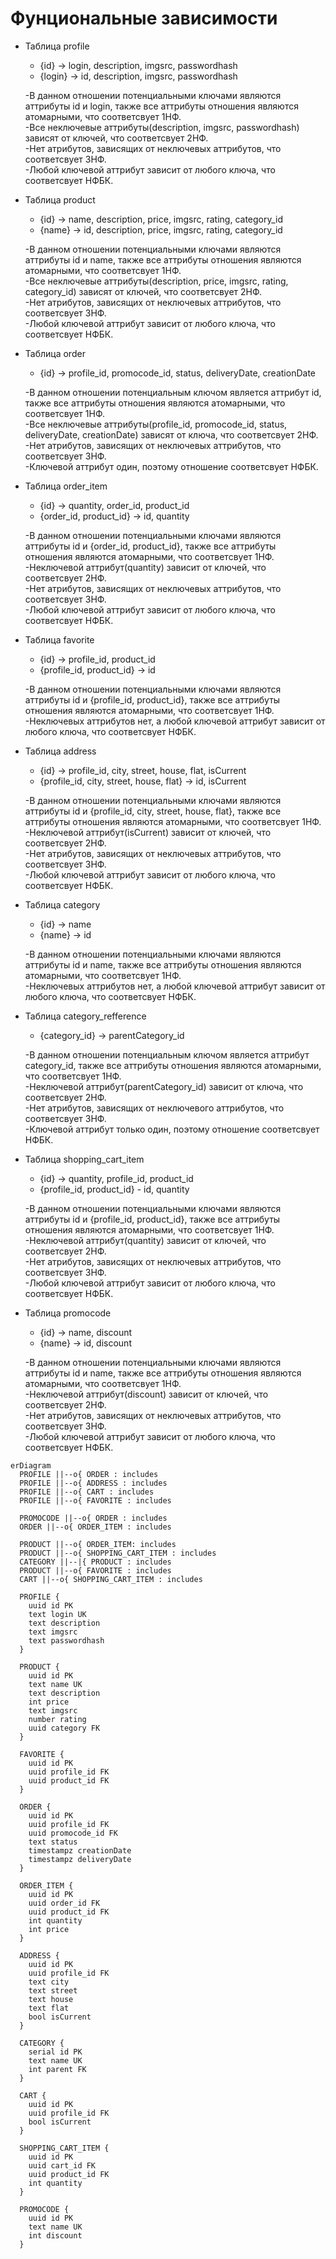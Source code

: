 # Фунциональные зависимости
- Таблица profile
  - {id} -> login, description, imgsrc, passwordhash
  - {login} -> id, description, imgsrc, passwordhash

  -В данном отношении потенциальными ключами являются аттрибуты id и login, также все аттрибуты отношения являются атомарными, что соответсвует 1НФ.\
  -Все неключевые аттрибуты(description, imgsrc, passwordhash) зависят от ключей, что соответсвует 2НФ.\
  -Нет атрибутов, зависящих от неключевых аттрибутов, что соответсвует 3НФ.\
  -Любой ключевой аттрибут зависит от любого ключа, что соответсвует НФБК.

- Таблица product
  - {id} -> name, description, price, imgsrc, rating, category_id
  - {name} -> id, description, price, imgsrc, rating, category_id

  -В данном отношении потенциальными ключами являются аттрибуты id и name, также все аттрибуты отношения являются атомарными, что соответсвует 1НФ.\
  -Все неключевые аттрибуты(description, price, imgsrc, rating, category_id) зависят от ключей, что соответсвует 2НФ.\
  -Нет атрибутов, зависящих от неключевых аттрибутов, что соответсвует 3НФ.\
  -Любой ключевой аттрибут зависит от любого ключа, что соответсвует НФБК.

- Таблица order
  - {id} ->  profile_id, promocode_id, status, deliveryDate, creationDate

  -В данном отношении потенциальным ключом является аттрибут id, также все аттрибуты отношения являются атомарными, что соответсвует 1НФ.\
  -Все неключевые аттрибуты(profile_id, promocode_id, status, deliveryDate, creationDate) зависят от ключа, что соответсвует 2НФ.\
  -Нет атрибутов, зависящих от неключевых аттрибутов, что соответсвует 3НФ.\
  -Ключевой аттрибут один, поэтому отношение соответсвует НФБК.

- Таблица order_item
  - {id} -> quantity, order_id, product_id
  - {order_id, product_id} -> id, quantity

  -В данном отношении потенциальными ключами являются аттрибуты id и {order_id, product_id}, также все аттрибуты отношения являются атомарными, что соответсвует 1НФ.\
  -Неключевой аттрибут(quantity) зависит от ключей, что соответсвует 2НФ.\
  -Нет атрибутов, зависящих от неключевых аттрибутов, что соответсвует 3НФ.\
  -Любой ключевой аттрибут зависит от любого ключа, что соответсвует НФБК.

- Таблица favorite
  - {id} -> profile_id, product_id
  - {profile_id, product_id} -> id

  -В данном отношении потенциальными ключами являются аттрибуты id и {profile_id, product_id}, также все аттрибуты отношения являются атомарными, что соответсвует 1НФ.\
  -Неключевых аттрибутов нет, а любой ключевой аттрибут зависит от любого ключа, что соответсвует НФБК.

- Таблица address
  - {id} -> profile_id, city, street, house, flat, isCurrent
  - {profile_id, city, street, house, flat} -> id, isCurrent

  -В данном отношении потенциальными ключами являются аттрибуты id и {profile_id, city, street, house, flat}, также все аттрибуты отношения являются атомарными, что соответсвует 1НФ.\
  -Неключевой аттрибут(isCurrent) зависит от ключей, что соответсвует 2НФ.\
  -Нет атрибутов, зависящих от неключевых аттрибутов, что соответсвует 3НФ.\
  -Любой ключевой аттрибут зависит от любого ключа, что соответсвует НФБК.

- Таблица category
  - {id} -> name
  - {name} -> id

  -В данном отношении потенциальными ключами являются аттрибуты id и name, также все аттрибуты отношения являются атомарными, что соответсвует 1НФ.\
  -Неключевых аттрибутов нет, а любой ключевой аттрибут зависит от любого ключа, что соответсвует НФБК.

- Таблица category_refference
  - {category_id} -> parentCategory_id

  -В данном отношении потенциальным ключом является аттрибут category_id, также все аттрибуты отношения являются атомарными, что соответсвует 1НФ.\
  -Неключевой аттрибут(parentCategory_id) зависит от ключа, что соответсвует 2НФ.\
  -Нет атрибутов, зависящих от неключевого аттрибутов, что соответсвует 3НФ.\
  -Ключевой аттрибут только один, поэтому отношение соответсвует НФБК.

- Таблица shopping_cart_item
  - {id} ->  quantity, profile_id, product_id
  - {profile_id, product_id} - id, quantity

  -В данном отношении потенциальными ключами являются аттрибуты id и {profile_id, product_id}, также все аттрибуты отношения являются атомарными, что соответсвует 1НФ.\
  -Неключевой аттрибут(quantity) зависит от ключей, что соответсвует 2НФ.\
  -Нет атрибутов, зависящих от неключевых аттрибутов, что соответсвует 3НФ.\
  -Любой ключевой аттрибут зависит от любого ключа, что соответсвует НФБК.

- Таблица promocode
  - {id} -> name, discount
  - {name} -> id, discount

  -В данном отношении потенциальными ключами являются аттрибуты id и name, также все аттрибуты отношения являются атомарными, что соответсвует 1НФ.\
  -Неключевой аттрибут(discount) зависит от ключей, что соответсвует 2НФ.\
  -Нет атрибутов, зависящих от неключевых аттрибутов, что соответсвует 3НФ.\
  -Любой ключевой аттрибут зависит от любого ключа, что соответсвует НФБК.
```mermaid
erDiagram
  PROFILE ||--o{ ORDER : includes
  PROFILE ||--o{ ADDRESS : includes
  PROFILE ||--o{ CART : includes
  PROFILE ||--o{ FAVORITE : includes

  PROMOCODE ||--o{ ORDER : includes
  ORDER ||--o{ ORDER_ITEM : includes

  PRODUCT ||--o{ ORDER_ITEM: includes
  PRODUCT ||--o{ SHOPPING_CART_ITEM : includes
  CATEGORY ||--|{ PRODUCT : includes
  PRODUCT ||--o{ FAVORITE : includes
  CART ||--o{ SHOPPING_CART_ITEM : includes

  PROFILE {
    uuid id PK
    text login UK
    text description
    text imgsrc
    text passwordhash
  }

  PRODUCT {
    uuid id PK
    text name UK
    text description
    int price
    text imgsrc
    number rating
    uuid category FK
  }

  FAVORITE {
    uuid id PK
    uuid profile_id FK
    uuid product_id FK
  }

  ORDER {
    uuid id PK
    uuid profile_id FK
    uuid promocode_id FK
    text status
    timestampz creationDate
    timestampz deliveryDate
  }

  ORDER_ITEM {
    uuid id PK
    uuid order_id FK
    uuid product_id FK
    int quantity
    int price
  }

  ADDRESS {
    uuid id PK
    uuid profile_id FK
    text city
    text street
    text house
    text flat
    bool isCurrent
  }

  CATEGORY {
    serial id PK
    text name UK
    int parent FK
  }

  CART {
    uuid id PK
    uuid profile_id FK
    bool isCurrent
  }
  
  SHOPPING_CART_ITEM {
    uuid id PK
    uuid cart_id FK
    uuid product_id FK
    int quantity
  }

  PROMOCODE {
    uuid id PK
    text name UK
    int discount
  }

```
